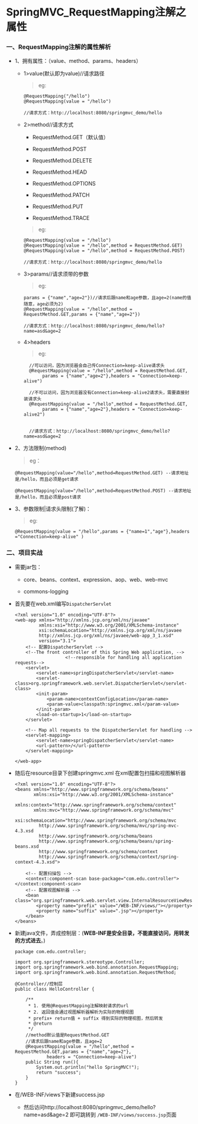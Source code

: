 # SpringMVC_RequestMapping注解之属性

### 一、RequestMapping注解的属性解析

* 1、拥有属性：（value、method、params、headers）

    * 1>value(默认即为value)//请求路径
    
      >eg:
      
          @RequestMapping("/hello")
          @RequestMapping(value = "/hello")
          
          //请求方式：http://localhost:8080/springmvc_demo/hello

    * 2>method//请求方式
    
         * RequestMethod.GET（默认值）
         
         * RequestMethod.POST
         
         * RequestMethod.DELETE
         
         * RequestMethod.HEAD
         
         * RequestMethod.OPTIONS
         
         * RequestMethod.PATCH
         
         * RequestMethod.PUT
         
         * RequestMethod.TRACE
      
      >eg:
      
          @RequestMapping(value = "/hello")
          @RequestMapping(value = "/hello",method = RequestMethod.GET)
          @RequestMapping(value = "/hello",method = RequestMethod.POST)
          
          //请求方式：http://localhost:8080/springmvc_demo/hello

    * 3>params//请求须带的参数
    
      >eg:
      
          params = {"name","age=2"})//请求后跟name和age参数，且age=2(name的值随意，age必须为2)
          @RequestMapping(value = "/hello",method = RequestMethod.GET,params = {"name","age=2"})
          
          //请求方式：http://localhost:8080/springmvc_demo/hello?name=asd&age=2

    * 4>headers
    
      >eg:
      
            //可以访问，因为浏览器会自己传Connection=keep-alive请求头
            @RequestMapping(value = "/hello",method = RequestMethod.GET,
                 params = {"name","age=2"},headers = "Connection=keep-alive")
            
            //不可以访问，因为浏览器没有Connection=keep-alive2请求头，需要直接封装请求头
            @RequestMapping(value = "/hello",method = RequestMethod.GET,
                 params = {"name","age=2"},headers = "Connection=keep-alive2")
            
            
            //请求方式：http://localhost:8080/springmvc_demo/hello?name=asd&age=2

* 2、方法限制(method)

  >eg：

      @RequestMapping(value="/hello",method=RequestMethod.GET) --请求地址是/hello，而且必须是get请求

      @RequestMapping(value="/hello",method=RequestMethod.POST) --请求地址是/hello，而且必须是post请求

* 3、参数限制|请求头限制(了解)：

  >eg:
  
      @RequestMapping(value = "/hello",params = {"name=1","age"},headers ="Connection=keep-alive" )

### 二、项目实战

* 需要jar包：

    * core、beans、context、expression、aop、web、web-mvc

    * commons-logging 

* 首先要在web.xml编写`DispatcherServlet`

      <?xml version="1.0" encoding="UTF-8"?>
      <web-app xmlns="http://xmlns.jcp.org/xml/ns/javaee"
               xmlns:xsi="http://www.w3.org/2001/XMLSchema-instance"
               xsi:schemaLocation="http://xmlns.jcp.org/xml/ns/javaee 
               http://xmlns.jcp.org/xml/ns/javaee/web-app_3_1.xsd"
               version="3.1">
          <!-- 配置DispatcherServlet -->
          <!--The front controller of this Spring Web application, -->
                         <!--responsible for handling all application requests-->
          <servlet>
              <servlet-name>springDispatcherServlet</servlet-name>
              <servlet-class>org.springframework.web.servlet.DispatcherServlet</servlet-class>
              <init-param>
                  <param-name>contextConfigLocation</param-name>
                  <param-value>classpath:springmvc.xml</param-value>
              </init-param>
              <load-on-startup>1</load-on-startup>
          </servlet>

          <!-- Map all requests to the DispatcherServlet for handling -->
          <servlet-mapping>
              <servlet-name>springDispatcherServlet</servlet-name>
              <url-pattern>/</url-pattern>
          </servlet-mapping>

      </web-app>

* 随后在resource目录下创建springmvc.xml 在xml配置包扫描和视图解析器

      <?xml version="1.0" encoding="UTF-8"?>
      <beans xmlns="http://www.springframework.org/schema/beans"
             xmlns:xsi="http://www.w3.org/2001/XMLSchema-instance"
             xmlns:context="http://www.springframework.org/schema/context"
             xmlns:mvc="http://www.springframework.org/schema/mvc"
             xsi:schemaLocation="http://www.springframework.org/schema/mvc 
               http://www.springframework.org/schema/mvc/spring-mvc-4.3.xsd
               http://www.springframework.org/schema/beans 
               http://www.springframework.org/schema/beans/spring-beans.xsd
               http://www.springframework.org/schema/context 
               http://www.springframework.org/schema/context/spring-context-4.3.xsd">

          <!-- 配置扫描包 -->
          <context:component-scan base-package="com.edu.controller"></context:component-scan>
          <!-- 配置视图解析器 -->
          <bean class="org.springframework.web.servlet.view.InternalResourceViewResolver">
              <property name="prefix" value="/WEB-INF/views/"></property>
              <property name="suffix" value=".jsp"></property>
          </bean>
      </beans>
      
* 新建java文件，弄成控制层：(**WEB-INF是安全目录，不能直接访问，用转发的方式进去**。)

      package com.edu.controller;

      import org.springframework.stereotype.Controller;
      import org.springframework.web.bind.annotation.RequestMapping;
      import org.springframework.web.bind.annotation.RequestMethod;

      @Controller//控制层
      public class HelloController {

          /**
           * 1. 使用@RequestMapping注解映射请求的url
           * 2. 返回值会通过视图解析器解析为实际的物理视图
           * prefix+ return值 + suffix 得到实际的物理视图，然后转发
           * @return
           */
          //method默认值是RequestMethod.GET
          //请求后跟name和age参数，且age=2
          @RequestMapping(value = "/hello",method = RequestMethod.GET,params = {"name","age=2"},
                  headers = "Connection=keep-alive")
          public String run(){
              System.out.println("hello SpringMVC!");
              return "success";
          }
      }

* 在/WEB-INF/views下新建success.jsp

   * 然后访问http://localhost:8080/springmvc_demo/hello?name=asd&age=2 即可跳转到 `/WEB-INF/views/success.jsp`页面




































